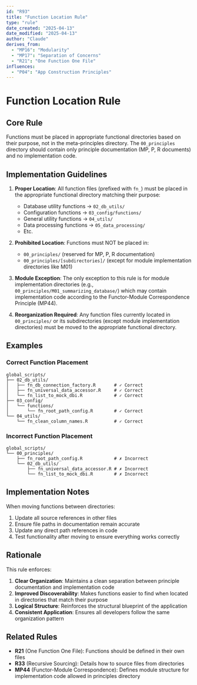 ```yaml
---
id: "R93"
title: "Function Location Rule"
type: "rule"
date_created: "2025-04-13"
date_modified: "2025-04-13"
author: "Claude"
derives_from:
  - "MP16": "Modularity"
  - "MP17": "Separation of Concerns"
  - "R21": "One Function One File"
influences:
  - "P04": "App Construction Principles"
---
```


# Function Location Rule

## Core Rule

Functions must be placed in appropriate functional directories based on their purpose, not in the meta-principles directory. The `00_principles` directory should contain only principle documentation (MP, P, R documents) and no implementation code.

## Implementation Guidelines

1. **Proper Location**: All function files (prefixed with `fn_`) must be placed in the appropriate functional directory matching their purpose:
   - Database utility functions → `02_db_utils/`
   - Configuration functions → `03_config/functions/`
   - General utility functions → `04_utils/`
   - Data processing functions → `05_data_processing/`
   - Etc.

2. **Prohibited Location**: Functions must NOT be placed in:
   - `00_principles/` (reserved for MP, P, R documentation)
   - `00_principles/[subdirectories]/` (except for module implementation directories like M01)

3. **Module Exception**: The only exception to this rule is for module implementation directories (e.g., `00_principles/M01_summarizing_database/`) which may contain implementation code according to the Functor-Module Correspondence Principle (MP44).

4. **Reorganization Required**: Any function files currently located in `00_principles/` or its subdirectories (except module implementation directories) must be moved to the appropriate functional directory.

## Examples

### Correct Function Placement

```
global_scripts/
├── 02_db_utils/
│   ├── fn_db_connection_factory.R       # ✓ Correct
│   ├── fn_universal_data_accessor.R     # ✓ Correct
│   └── fn_list_to_mock_dbi.R            # ✓ Correct
├── 03_config/
│   └── functions/
│       └── fn_root_path_config.R        # ✓ Correct
└── 04_utils/
    └── fn_clean_column_names.R          # ✓ Correct
```

### Incorrect Function Placement

```
global_scripts/
└── 00_principles/
    ├── fn_root_path_config.R            # ✗ Incorrect
    └── 02_db_utils/
        ├── fn_universal_data_accessor.R # ✗ Incorrect
        └── fn_list_to_mock_dbi.R        # ✗ Incorrect
```

## Implementation Notes

When moving functions between directories:

1. Update all source references in other files
2. Ensure file paths in documentation remain accurate
3. Update any direct path references in code
4. Test functionality after moving to ensure everything works correctly

## Rationale

This rule enforces:

1. **Clear Organization**: Maintains a clean separation between principle documentation and implementation code
2. **Improved Discoverability**: Makes functions easier to find when located in directories that match their purpose
3. **Logical Structure**: Reinforces the structural blueprint of the application
4. **Consistent Application**: Ensures all developers follow the same organization pattern

## Related Rules

- **R21** (One Function One File): Functions should be defined in their own files
- **R33** (Recursive Sourcing): Details how to source files from directories
- **MP44** (Functor-Module Correspondence): Defines module structure for implementation code allowed in principles directory
